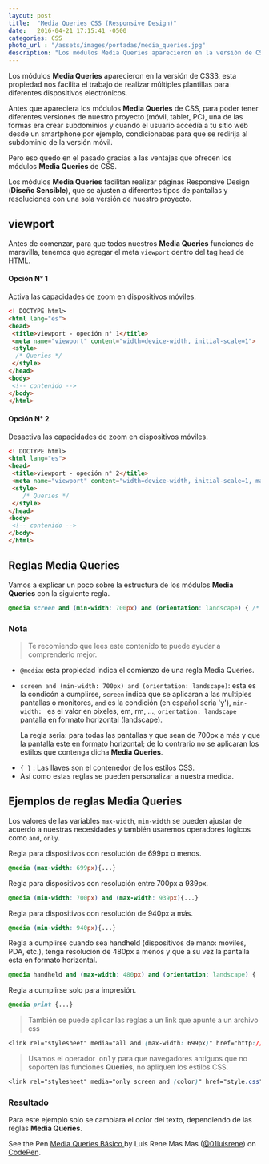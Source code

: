 ```yaml
---
layout: post
title:  "Media Queries CSS (Responsive Design)"
date:   2016-04-21 17:15:41 -0500
categories: CSS 
photo_url : "/assets/images/portadas/media_queries.jpg"
description: "Los módulos Media Queries aparecieron en la versión de CSS3, esta propiedad nos facilita el trabajo de realizar múltiples plantillas"
---
```

Los módulos **Media Queries** aparecieron en la versión de CSS3, esta propiedad nos facilita el trabajo de realizar múltiples plantillas para diferentes dispositivos electrónicos.

Antes que apareciera los módulos **Media Queries** de CSS, para poder tener diferentes versiones de nuestro proyecto (móvil, tablet, PC), una de las formas era crear subdominios y cuando el usuario accedía a tu sitio web desde un smartphone por ejemplo, condicionabas para que se redirija al subdominio de la versión móvil.

Pero eso quedo en el pasado gracias a las ventajas que ofrecen los módulos **Media Queries** de CSS.

Los módulos **Media Queries** facilitan realizar páginas Responsive Design (**Diseño Sensible**), que se ajusten a diferentes tipos de pantallas y resoluciones con una sola versión de nuestro proyecto.

## viewport

Antes de comenzar, para que todos nuestros **Media Queries** funciones de maravilla, tenemos que agregar el meta `viewport` dentro del tag `head` de HTML.

#### Opción N° 1

Activa las capacidades de zoom en dispositivos móviles.

```html
<! DOCTYPE html> 
<html lang="es">
<head>
 <title>viewport - opeción n° 1</title>
 <meta name="viewport" content="width=device-width, initial-scale=1">
 <style>
  /* Queries */
 </style>
</head>
<body>
 <!-- contenido -->
</body>
</html>
```

#### Opción N° 2

Desactiva las capacidades de zoom en dispositivos móviles.

```html
<! DOCTYPE html> 
<html lang="es">
<head>
 <title>viewport - opeción n° 2</title>
 <meta name="viewport" content="width=device-width, initial-scale=1, maximum-scale=1, user-scalable=no">
 <style>
	/* Queries */
 </style>
</head>
<body>
 <!-- contenido -->
</body>
</html>
```

## Reglas Media Queries

Vamos a explicar un poco sobre la estructura de los módulos **Media Queries** con la siguiente regla.

```css
@media screen and (min-width: 700px) and (orientation: landscape) { /* Estilos CSS */ }
```

### Nota 

> Te recomiendo que lees este contenido te puede ayudar a comprenderlo mejor.

<ul class="lista-desordenada">
	<li>
	<code>@media</code>: esta propiedad indica el comienzo de una regla Media Queries.
	</li>
	<li>
	<p>
	<code>screen and (min-width: 700px) and (orientation: landscape)</code>: esta es la condicón a cumplirse, <code>screen</code> indica que se aplicaran a las multiples pantallas o monitores, <code>and</code> es la condición (en español seria 'y'), <code>min-width: </code> es el valor en pixeles, em, rm, ..., <code>orientation: landscape</code> pantalla en formato horizontal (landscape).
	</p>	
	<p>
	La regla seria: para todas las pantallas y que sean de 700px a más y que la pantalla este en formato horizontal; de lo contrario no se aplicaran los estilos que contenga dicha <b>Media Queries</b>.
	</p>
	</li>
	<li>
	<code>{ }</code> : Las llaves son el contenedor de los estilos CSS.
	</li>
	<li>Así como estas reglas se pueden personalizar a nuestra medida.</li>
</ul>

## Ejemplos de reglas Media Queries

Los valores de las variables `max-width`, `min-width` se pueden ajustar de acuerdo a nuestras necesidades y también usaremos operadores lógicos como `and`, `only`.

Regla para dispositivos con resolución de 699px o menos.

```css
@media (max-width: 699px){...}
```
Regla para dispositivos con resolución entre 700px a 939px.

```css
@media (min-width: 700px) and (max-width: 939px){...}
```

Regla para dispositivos con resolución de 940px a más.

```css
@media (min-width: 940px){...}
```

Regla a cumplirse cuando sea handheld (dispositivos de mano: móviles, PDA, etc.), tenga resolución de 480px a menos y que a su vez la pantalla esta en formato horizontal.

```css
@media handheld and (max-width: 480px) and (orientation: landscape) { ... }
```

Regla a cumplirse solo para impresión.

```css
@media print {...}
```

> También se puede aplicar las reglas a un link que apunte a un archivo css

```css
<link rel="stylesheet" media="all and (max-width: 699px)" href="http://01luisrene.com/estilos-max-699px.css" />
```
> Usamos el operador  &nbsp;<kbd>only</kbd> para que navegadores antiguos que no soporten las funciones **Queries**, no apliquen los estilos CSS.

```css
<link rel="stylesheet" media="only screen and (color)" href="style.css" />
```

### Resultado 

Para este ejemplo solo se cambiara el color del texto, dependiendo de las reglas **Media Queries**.

<p data-height="266" data-theme-id="0" data-slug-hash="pyZEdp" data-default-tab="result" data-user="01luisrene" data-embed-version="2" class="codepen">See the Pen <a href="http://codepen.io/01luisrene/pen/pyZEdp/">Media Queries Básico </a> by Luis Rene Mas Mas (<a href="http://codepen.io/01luisrene">@01luisrene</a>) on <a href="http://codepen.io">CodePen</a>.</p>
